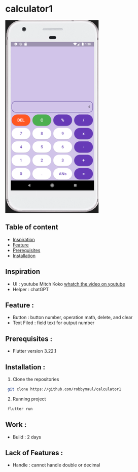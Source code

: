 # calculator1

![Screenshot UI calculator](assets/images//calculator1_android.PNG)

## Table of content

- [Inspiration](#inspiration)
- [Feature](#feature-)
- [Prerequisites](#prerequisites-)
- [Installation](#installation-)

## Inspiration
- UI : youtube Mitch Koko [whatch the video on youtube](https://www.youtube.com/watch?v=6TMrqyobrUo)
- Helper : chatGPT

## Feature :
 - Button : button number, operation math, delete, and clear
 - Text Filed : field text for output number

## Prerequisites :
 - Flutter version 3.22.1

## Installation :
1. Clone the repositories
```bash
 git clone https://github.com/robbymaul/calculator1
```
2. Running project
```dart
 flutter run
```

## Work :
- Build : 2 days

## Lack of Features :
- Handle : cannot handle double or decimal
